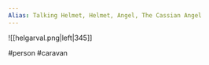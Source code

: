 ```yaml
---
Alias: Talking Helmet, Helmet, Angel, The Cassian Angel
---
```


![[helgarval.png|left|345]]

#person #caravan 